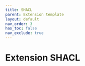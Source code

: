 ```yaml
---
title: SHACL
parent: Extension template
layout: default
nav_order: 3
has_toc: false
nav_exclude: true
---
```


# Extension SHACL